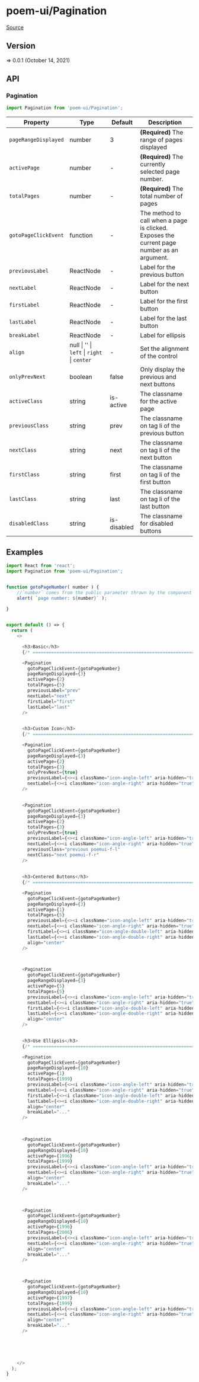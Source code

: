 # poem-ui/Pagination

[Source](https://github.com/xizon/poem-ui/tree/main/src/Pagination)

## Version

=> 0.0.1 (October 14, 2021)

## API

### Pagination
```js
import Pagination from 'poem-ui/Pagination';
```
| Property | Type | Default | Description |
| --- | --- | --- | --- |
| `pageRangeDisplayed` | number  | 3 | <strong>(Required)</strong> The range of pages displayed |
| `activePage` | number  | - | <strong>(Required)</strong> The currently selected page number.  |
| `totalPages` | number  | - | <strong>(Required)</strong> The total number of pages |
| `gotoPageClickEvent` | function  | - | The method to call when a page is clicked. Exposes the current page number as an argument. |
| `previousLabel` | ReactNode  | - | Label for the previous button |
| `nextLabel` | ReactNode  | - | Label for the next button |
| `firstLabel` | ReactNode  | - | Label for the first button |
| `lastLabel` | ReactNode  | - | Label for the last button |
| `breakLabel` | ReactNode  | - | Label for ellipsis |
| `align` | null \| '' \| `left` \| `right` \| `center`  | - | Set the alignment of the control  |
| `onlyPrevNext` | boolean  | false | Only display the previous and next buttons |
| `activeClass` | string  | is-active | The classname for the active page |
| `previousClass` | string  | prev | The classname on tag li of the previous button |
| `nextClass` | string  | next | The classname on tag li of the next button |
| `firstClass` | string  | first | The classname on tag li of the first button |
| `lastClass` | string  | last | The classname on tag li of the last button |
| `disabledClass` | string  | is-disabled | The classname for disabled buttons |


## Examples

```js
import React from 'react';
import Pagination from 'poem-ui/Pagination';


function gotoPageNumber( number ) {
	//`number` comes from the public parameter thrown by the component `<Pagination />`
	alert( `page number: ${number}` );
	
}


export default () => {
  return (
    <>

      <h3>Basic</h3>
      {/* ================================================================== */} 

      <Pagination
        gotoPageClickEvent={gotoPageNumber}
        pageRangeDisplayed={3}
        activePage={2}
        totalPages={5}
        previousLabel="prev"
        nextLabel="next"
        firstLabel="first"
        lastLabel="last"
      />	
      

      <h3>Custom Icon</h3>
      {/* ================================================================== */} 

      <Pagination
        gotoPageClickEvent={gotoPageNumber}
        pageRangeDisplayed={3}
        activePage={2}
        totalPages={3}
        onlyPrevNext={true}
        previousLabel={<><i className="icon-angle-left" aria-hidden="true"></i></>}
        nextLabel={<><i className="icon-angle-right" aria-hidden="true"></i></>}
      />	
        

      <Pagination
        gotoPageClickEvent={gotoPageNumber}
        pageRangeDisplayed={3}
        activePage={2}
        totalPages={3}
        onlyPrevNext={true}
        previousLabel={<><i className="icon-angle-left" aria-hidden="true"></i></>}
        nextLabel={<><i className="icon-angle-right" aria-hidden="true"></i></>}
        previousClass="previous poemui-f-l"
        nextClass="next poemui-f-r"
      />	
        
        
      <h3>Centered Buttons</h3>
      {/* ================================================================== */} 

      <Pagination
        gotoPageClickEvent={gotoPageNumber}
        pageRangeDisplayed={3}
        activePage={1}
        totalPages={5}
        previousLabel={<><i className="icon-angle-left" aria-hidden="true"></i></>}
        nextLabel={<><i className="icon-angle-right" aria-hidden="true"></i></>}
        firstLabel={<><i className="icon-angle-double-left" aria-hidden="true"></i></>}
        lastLabel={<><i className="icon-angle-double-right" aria-hidden="true"></i></>}
        align="center"
      />	
      


      <Pagination
        gotoPageClickEvent={gotoPageNumber}
        pageRangeDisplayed={3}
        activePage={5}
        totalPages={5}
        previousLabel={<><i className="icon-angle-left" aria-hidden="true"></i></>}
        nextLabel={<><i className="icon-angle-right" aria-hidden="true"></i></>}
        firstLabel={<><i className="icon-angle-double-left" aria-hidden="true"></i></>}
        lastLabel={<><i className="icon-angle-double-right" aria-hidden="true"></i></>}
        align="center"
      />	
      

      <h3>Use Ellipsis</h3>
      {/* ================================================================== */} 

      <Pagination
        gotoPageClickEvent={gotoPageNumber}
        pageRangeDisplayed={10}
        activePage={1}
        totalPages={1999}
        previousLabel={<><i className="icon-angle-left" aria-hidden="true"></i></>}
        nextLabel={<><i className="icon-angle-right" aria-hidden="true"></i></>}
        firstLabel={<><i className="icon-angle-double-left" aria-hidden="true"></i></>}
        lastLabel={<><i className="icon-angle-double-right" aria-hidden="true"></i></>}
        align="center"
        breakLabel="..."
      />	
      
      

      <Pagination
        gotoPageClickEvent={gotoPageNumber}
        pageRangeDisplayed={10}
        activePage={1996}
        totalPages={1999}
        previousLabel={<><i className="icon-angle-left" aria-hidden="true"></i></>}
        nextLabel={<><i className="icon-angle-right" aria-hidden="true"></i></>}
        align="center"
        breakLabel="..."
      />	
      


      <Pagination
        gotoPageClickEvent={gotoPageNumber}
        pageRangeDisplayed={10}
        activePage={1996}
        totalPages={2006}
        previousLabel={<><i className="icon-angle-left" aria-hidden="true"></i></>}
        nextLabel={<><i className="icon-angle-right" aria-hidden="true"></i></>}
        align="center"
        breakLabel="..."
      />	
                


      <Pagination
        gotoPageClickEvent={gotoPageNumber}
        pageRangeDisplayed={10}
        activePage={1997}
        totalPages={1999}
        previousLabel={<><i className="icon-angle-left" aria-hidden="true"></i></>}
        nextLabel={<><i className="icon-angle-right" aria-hidden="true"></i></>}
        align="center"
        breakLabel="..."
      />	
      
            



    </>
  );
}

```